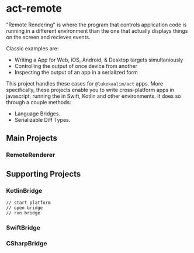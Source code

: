 # act-remote

"Remote Rendering" is where the program that controls
application code is running in a different environment
than the one that actually displays things on the screen
and recieves events.

Classic examples are:
 - Writing a App for Web, iOS, Android, & Desktop targets simultaniously
 - Controlling the output of once device from another
 - Inspecting the output of an app in a serialized form

This project handles these cases for `@lukekaalim/act` apps. More
specifically, these projects enable you to write cross-platform
apps in javascript, running the in Swift, Kotlin and other environments. It
does so through a couple methods:
 - Language Bridges.
 - Serializable Diff Types.

## Main Projects

### RemoteRenderer

## Supporting Projects

### KotlinBridge

```
// start platform
// open bridge
// run bridge

```

### SwiftBridge
### CSharpBridge

